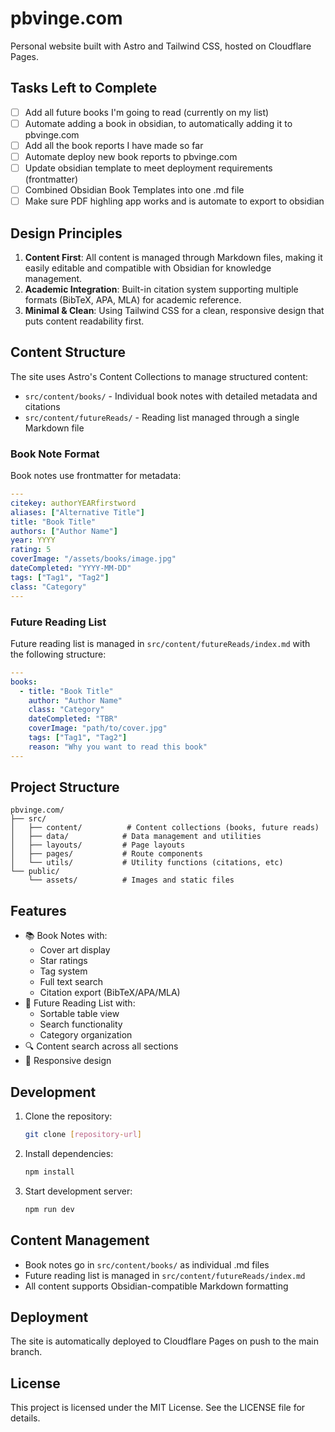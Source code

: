 # pbvinge.com

Personal website built with Astro and Tailwind CSS, hosted on Cloudflare Pages.

## Tasks Left to Complete
- [ ] Add all future books I'm going to read (currently on my list)
- [ ] Automate adding a book in obsidian, to automatically adding it to pbvinge.com
- [ ] Add all the book reports I have made so far
- [ ] Automate deploy new book reports to pbvinge.com
- [ ] Update obsidian template to meet deployment requirements (frontmatter)
- [ ] Combined Obsidian Book Templates into one .md file
- [ ] Make sure PDF highling app works and is automate to export to obsidian

## Design Principles

1. **Content First**: All content is managed through Markdown files, making it easily editable and compatible with Obsidian for knowledge management.
2. **Academic Integration**: Built-in citation system supporting multiple formats (BibTeX, APA, MLA) for academic reference.
3. **Minimal & Clean**: Using Tailwind CSS for a clean, responsive design that puts content readability first.

## Content Structure

The site uses Astro's Content Collections to manage structured content:

- `src/content/books/` - Individual book notes with detailed metadata and citations
- `src/content/futureReads/` - Reading list managed through a single Markdown file

### Book Note Format

Book notes use frontmatter for metadata:

```yaml
---
citekey: authorYEARfirstword
aliases: ["Alternative Title"]
title: "Book Title"
authors: ["Author Name"]
year: YYYY
rating: 5
coverImage: "/assets/books/image.jpg"
dateCompleted: "YYYY-MM-DD"
tags: ["Tag1", "Tag2"]
class: "Category"
---
```

### Future Reading List

Future reading list is managed in `src/content/futureReads/index.md` with the following structure:

```yaml
---
books:
  - title: "Book Title"
    author: "Author Name"
    class: "Category"
    dateCompleted: "TBR"
    coverImage: "path/to/cover.jpg"
    tags: ["Tag1", "Tag2"]
    reason: "Why you want to read this book"
---
```

## Project Structure

```
pbvinge.com/
├── src/
│   ├── content/          # Content collections (books, future reads)
│   ├── data/            # Data management and utilities
│   ├── layouts/         # Page layouts
│   ├── pages/           # Route components
│   └── utils/           # Utility functions (citations, etc)
└── public/
    └── assets/          # Images and static files
```

## Features

- 📚 Book Notes with:
  - Cover art display
  - Star ratings
  - Tag system
  - Full text search
  - Citation export (BibTeX/APA/MLA)
- 📖 Future Reading List with:
  - Sortable table view
  - Search functionality
  - Category organization
- 🔍 Content search across all sections
- 📱 Responsive design

## Development

1. Clone the repository:
   ```bash
   git clone [repository-url]
   ```

2. Install dependencies:
   ```bash
   npm install
   ```

3. Start development server:
   ```bash
   npm run dev
   ```

## Content Management

- Book notes go in `src/content/books/` as individual .md files
- Future reading list is managed in `src/content/futureReads/index.md`
- All content supports Obsidian-compatible Markdown formatting

## Deployment

The site is automatically deployed to Cloudflare Pages on push to the main branch.

## License

This project is licensed under the MIT License. See the LICENSE file for details.